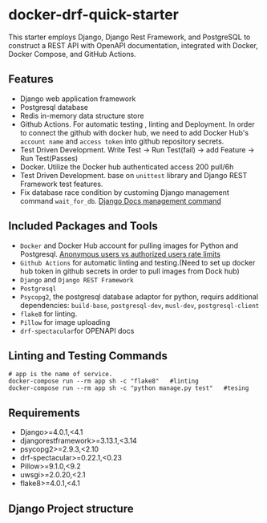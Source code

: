 # docker-drf-quick-starter
This starter employs Django, Django Rest Framework, and PostgreSQL to construct a REST API with OpenAPI documentation, integrated with Docker, Docker Compose, and GitHub Actions.
## Features

- Django web application framework
- Postgresql database
- Redis in-memory data structure store
- Github Actions. For automatic testing , linting and Deployment. In order to connect the github with docker hub, we need to add Docker Hub's `account name` and `access token` into github repository secrets.
- Test Driven Development. Write Test -> Run Test(fail) -> add Feature -> Run Test(Passes)
- Docker. Utilize the Docker hub authenticated access 200 pull/6h
- Test Driven Development. base on `unittest` library and Django REST Framework test features. 
- Fix database race condition by customing Django management command `wait_for_db`. [Django Docs management command](https://docs.djangoproject.com/en/5.0/topics/testing/tools/#topics-testing-management-commands)

## Included Packages and Tools
- `Docker` and Docker Hub account for pulling images for Python and Postgresql. [Anonymous users vs authorized users rate limits](https://docs.docker.com/docker-hub/download-rate-limit/)
- `Github Actions` for automatic linting and testing.(Need to set up docker hub token in github secrets in order to pull images from Dock hub)
- `Django` and `Django REST Framework`
- `Postgresql`
- `Psycopg2`, the postgresql database adaptor for python, requirs additional dependencies: `build-base`, `postgresql-dev`, `musl-dev`, `postgresql-client`
- `flake8` for linting. 
- `Pillow` for image uploading
- `drf-spectacular`for OPENAPI docs

## Linting and Testing Commands
```shell
# app is the name of service.
docker-compose run --rm app sh -c "flake8"   #linting
docker-compose run --rm app sh -c "python manage.py test"   #tesing
```

## Requirements
- Django>=4.0.1,<4.1
- djangorestframework>=3.13.1,<3.14
- psycopg2>=2.9.3,<2.10
- drf-spectacular>=0.22.1,<0.23
- Pillow>=9.1.0,<9.2
- uwsgi>=2.0.20,<2.1
- flake8>=4.0.1,<4.1

## Django Project structure

